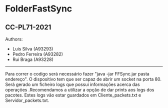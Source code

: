 FolderFastSync
==============

CC-PL71-2021
--------------
Authors:
- Luis Silva (A93293)
- Pedro Ferreira (A93282)
- Rui Braga (A93228)

---

Para correr o codigo será necessário fazer "java -jar FFSync.jar pasta endereço".
O dispositivo tem que ser capaz de abrir um socket na porta 80. Será gerado um 
ficheiro logs que possui informações acerca das operações .Recomendamos a
utilizar a opção de dar prints aos logs dos pacotes. Estes logs vão estar guardados
em Cliente_packets.txt e Servidor_packets.txt.